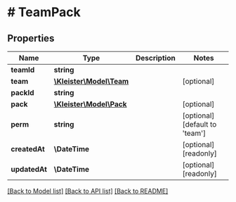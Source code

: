 # # TeamPack

## Properties

Name | Type | Description | Notes
------------ | ------------- | ------------- | -------------
**teamId** | **string** |  |
**team** | [**\Kleister\Model\Team**](Team.md) |  | [optional]
**packId** | **string** |  |
**pack** | [**\Kleister\Model\Pack**](Pack.md) |  | [optional]
**perm** | **string** |  | [optional] [default to 'team']
**createdAt** | **\DateTime** |  | [optional] [readonly]
**updatedAt** | **\DateTime** |  | [optional] [readonly]

[[Back to Model list]](../../README.md#models) [[Back to API list]](../../README.md#endpoints) [[Back to README]](../../README.md)

